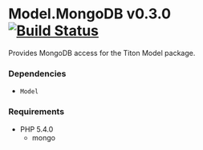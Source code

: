 # Model.MongoDB v0.3.0 [![Build Status](https://travis-ci.org/titon/Model.MongoDB.png)](https://travis-ci.org/titon/Model.MongoDB) #

Provides MongoDB access for the Titon Model package.

### Dependencies ###

* `Model`

### Requirements ###

* PHP 5.4.0
	* mongo